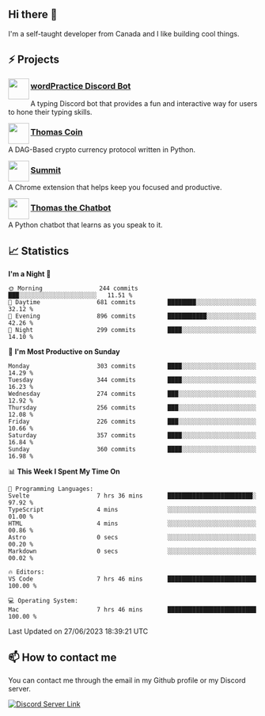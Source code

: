 <h2>Hi there 👋</h2>

<p>I'm a self-taught developer from Canada and I like building cool things.</p>

<h2>⚡ Projects</h2>

<img align="left" src="https://i.imgur.com/BIzs17V.png" width="42" height="42" />
<h3><a target="_blank" href="https://wordpractice.principle.sh/">wordPractice Discord Bot</a></h3>
<p>A typing Discord bot that provides a fun and interactive way for users to hone their typing skills.</p>

<img align="left" src="https://i.imgur.com/4FdQpgN.png" width="42" height="42" />
<h3><a href="https://github.com/principle105/thomas-coin">Thomas Coin</a></h3>
<p>A DAG-Based crypto currency protocol written in Python.</p>

<img align="left" src="https://i.imgur.com/Ly8Atho.png" width="42" height="42" />
<h3><a href="https://summit.sh/">Summit</a></h3>
<p>A Chrome extension that helps keep you focused and productive.</p>

<img align="left" src="https://i.imgur.com/hA9YF2s.png" width="42" height="42" />
<h3><a href="https://github.com/principle105/thomasthechatbot">Thomas the Chatbot</a></h3>
<p>A Python chatbot that learns as you speak to it.</p>

<h2>📈 Statistics</h2>

<!--START_SECTION:waka-->
**I'm a Night 🦉** 

```text
🌞 Morning                244 commits         ███░░░░░░░░░░░░░░░░░░░░░░   11.51 % 
🌆 Daytime                681 commits         ████████░░░░░░░░░░░░░░░░░   32.12 % 
🌃 Evening                896 commits         ███████████░░░░░░░░░░░░░░   42.26 % 
🌙 Night                  299 commits         ████░░░░░░░░░░░░░░░░░░░░░   14.10 % 
```
📅 **I'm Most Productive on Sunday** 

```text
Monday                   303 commits         ████░░░░░░░░░░░░░░░░░░░░░   14.29 % 
Tuesday                  344 commits         ████░░░░░░░░░░░░░░░░░░░░░   16.23 % 
Wednesday                274 commits         ███░░░░░░░░░░░░░░░░░░░░░░   12.92 % 
Thursday                 256 commits         ███░░░░░░░░░░░░░░░░░░░░░░   12.08 % 
Friday                   226 commits         ███░░░░░░░░░░░░░░░░░░░░░░   10.66 % 
Saturday                 357 commits         ████░░░░░░░░░░░░░░░░░░░░░   16.84 % 
Sunday                   360 commits         ████░░░░░░░░░░░░░░░░░░░░░   16.98 % 
```


📊 **This Week I Spent My Time On** 

```text
💬 Programming Languages: 
Svelte                   7 hrs 36 mins       ████████████████████████░   97.92 % 
TypeScript               4 mins              ░░░░░░░░░░░░░░░░░░░░░░░░░   01.00 % 
HTML                     4 mins              ░░░░░░░░░░░░░░░░░░░░░░░░░   00.86 % 
Astro                    0 secs              ░░░░░░░░░░░░░░░░░░░░░░░░░   00.20 % 
Markdown                 0 secs              ░░░░░░░░░░░░░░░░░░░░░░░░░   00.02 % 

🔥 Editors: 
VS Code                  7 hrs 46 mins       █████████████████████████   100.00 % 

💻 Operating System: 
Mac                      7 hrs 46 mins       █████████████████████████   100.00 % 
```


 Last Updated on 27/06/2023 18:39:21 UTC
<!--END_SECTION:waka-->

<h2>📫 How to contact me</h2>

You can contact me through the email in my Github profile or my Discord server.

[![Discord Server Link](https://dcbadge.vercel.app/api/server/DHnk46C)](https://discord.gg/DHnk46C)

